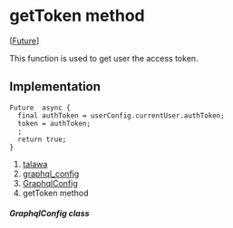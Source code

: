 
<div>

# getToken method

</div>


[[Future](https://api.flutter.dev/flutter/dart-core/Future-class.html)]




This function is used to get user the access token.



## Implementation

``` language-dart
Future  async {
  final authToken = userConfig.currentUser.authToken;
  token = authToken;
  ;
  return true;
}
```







1.  [talawa](../../index.html)
2.  [graphql_config](../../services_graphql_config/)
3.  [GraphqlConfig](../../services_graphql_config/GraphqlConfig-class.html)
4.  getToken method

##### GraphqlConfig class







